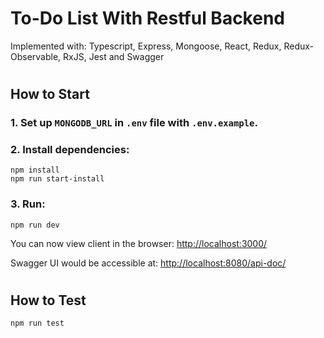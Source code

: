 # To-Do List With Restful Backend

Implemented with:
Typescript, Express, Mongoose, React, Redux, Redux-Observable, RxJS, Jest and Swagger

#

## How to Start

### 1. Set up `MONGODB_URL` in `.env` file with `.env.example`.

### 2. Install dependencies:

```
npm install
npm run start-install
```

### 3. Run:

```
npm run dev
```

You can now view client in the browser: [http://localhost:3000/](http://localhost:3000/)

Swagger UI would be accessible at: [http://localhost:8080/api-doc/](http://localhost:8080/api-doc/)

#

## How to Test

```
npm run test
```
